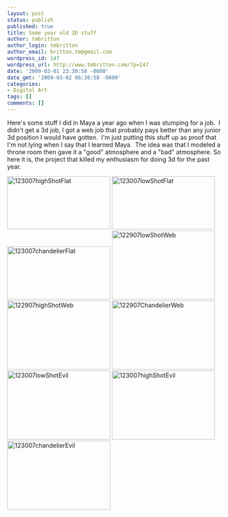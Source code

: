 ```yaml
---
layout: post
status: publish
published: true
title: Some year old 3D stuff
author: tmbritton
author_login: tmbritton
author_email: britton.tm@gmail.com
wordpress_id: 147
wordpress_url: http://www.tmbritton.com/?p=147
date: '2009-03-01 23:30:58 -0600'
date_gmt: '2009-03-02 06:30:58 -0600'
categories:
- Digital Art
tags: []
comments: []
---
```

<p>Here's some stuff I did in Maya a year ago when I was stumping for a job.  I didn't get a 3d job, I got a web job that probably pays better than any junior 3d position I would have gotten.  I'm just putting this stuff up as proof that I'm not lying when I say that I learned Maya.  The idea was that I modeled a throne room then gave it a "good" atmosphere and a "bad" atmosphere. So here it is, the project that killed my enthusiasm for doing 3d for the past year.</p>
<p><a class="tt-flickr tt-flickr-Small" title="123007highShotFlat" href="http://www.tmbritton.com/art/photo/3321277265/123007highshotflat.html"><img class="alignnone" src="http://farm4.static.flickr.com/3603/3321277265_9826b2a267_m.jpg" alt="123007highShotFlat" width="240" height="123" /></a> <a class="tt-flickr tt-flickr-Small" title="123007lowShotFlat" href="http://www.tmbritton.com/art/photo/3321277139/123007lowshotflat.html"><img class="alignnone" src="http://farm4.static.flickr.com/3581/3321277139_1987f847e4_m.jpg" alt="123007lowShotFlat" width="240" height="123" /></a> <a class="tt-flickr tt-flickr-Small" title="123007chandelierFlat" href="http://www.tmbritton.com/art/photo/3322107898/123007chandelierflat.html"><img class="alignnone" src="http://farm4.static.flickr.com/3560/3322107898_53f7a332f4_m.jpg" alt="123007chandelierFlat" width="240" height="123" /></a> <a class="tt-flickr tt-flickr-Small" title="122907lowShotWeb" href="http://www.tmbritton.com/art/photo/3322107680/122907lowshotweb.html"><img class="alignnone" src="http://farm4.static.flickr.com/3618/3322107680_84a5c5118d_m.jpg" alt="122907lowShotWeb" width="240" height="160" /></a> <a class="tt-flickr tt-flickr-Small" title="122907highShotWeb" href="http://www.tmbritton.com/art/photo/3322107642/122907highshotweb.html"><img class="alignnone" src="http://farm4.static.flickr.com/3546/3322107642_23aba81686_m.jpg" alt="122907highShotWeb" width="240" height="160" /></a> <a class="tt-flickr tt-flickr-Small" title="122907ChandelierWeb" href="http://www.tmbritton.com/art/photo/3321276811/122907chandelierweb.html"><img class="alignnone" src="http://farm4.static.flickr.com/3613/3321276811_f6edc62b64_m.jpg" alt="122907ChandelierWeb" width="240" height="160" /></a> <a class="tt-flickr tt-flickr-Small" title="123007lowShotEvil" href="http://www.tmbritton.com/art/photo/3321277049/123007lowshotevil.html"><img class="alignnone" src="http://farm4.static.flickr.com/3662/3321277049_d4834ced5c_m.jpg" alt="123007lowShotEvil" width="240" height="160" /></a> <a class="tt-flickr tt-flickr-Small" title="123007highShotEvil" href="http://www.tmbritton.com/art/photo/3321277177/123007highshotevil.html"><img class="alignnone" src="http://farm4.static.flickr.com/3598/3321277177_fbd780eb87_m.jpg" alt="123007highShotEvil" width="240" height="160" /></a> <a class="tt-flickr tt-flickr-Small" title="123007chandelierEvil" href="http://www.tmbritton.com/art/photo/3322107816/123007chandelierevil.html"><img class="alignnone" src="http://farm4.static.flickr.com/3592/3322107816_faea3de72f_m.jpg" alt="123007chandelierEvil" width="240" height="160" /></a></p>
